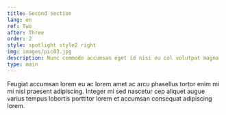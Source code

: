 ```yaml
---
title: Second section
lang: en
ref: Two
after: Three
order: 2
style: spotlight style2 right
img: images/pic03.jpg
description: Nunc commodo accumsan eget id nisi eu col volutpat magna
type: main
---
```


Feugiat accumsan lorem eu ac lorem amet ac arcu phasellus tortor enim mi mi nisi praesent adipiscing. Integer mi sed nascetur cep aliquet augue varius tempus lobortis porttitor lorem et accumsan consequat adipiscing lorem.
